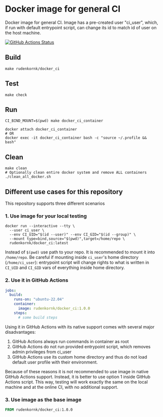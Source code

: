 # Docker image for general CI

Docker image for general CI.
Image has a pre-created user "ci_user", which, if run with default entrypoint script, can change its id to match id of user on the host machine.

[![GitHub Actions Status](https://github.com/rudenkornk/docker_ci/actions/workflows/workflow.yml/badge.svg)](https://github.com/rudenkornk/docker_ci/actions)


## Build
```shell
make rudenkornk/docker_ci
```

## Test
```shell
make check
```

## Run
```shell
CI_BIND_MOUNT=$(pwd) make docker_ci_container

docker attach docker_ci_container
# OR
docker exec -it docker_ci_container bash -c "source ~/.profile && bash"
```

## Clean
```shell
make clean
# Optionally clean entire docker system and remove ALL containers
./clean_all_docker.sh
```

## Different use cases for this repository
This repository supports three different scenarios

### 1. Use image for your local testing

```shell
docker run --interactive --tty \
  --user ci_user \
  --env CI_UID="$(id --user)" --env CI_GID="$(id --group)" \
  --mount type=bind,source="$(pwd)",target=/home/repo \
  rudenkornk/docker_ci:latest
```

Instead of `$(pwd)` use path to your repo.
It is recommended to mount it into `/home/repo`.
Be careful if mounting inside `ci_user`'s home directory (`/home/ci_user`): entrypoint script will change rights to what is written in `CI_UID` and `CI_GID` vars of everything inside home directory.

### 2. Use it in GitHub Actions
```yaml
jobs:
  build:
    runs-on: "ubuntu-22.04"
    container:
      image: rudenkornk/docker_ci:1.0.0
    steps:
      # some build steps
```
Using it in GitHub Actions with its native support comes with several major disadvantages:
1. GitHub Actions always run commands in container as root
2. GitHub Actions do not run provided entrypoint script, which removes admin privileges from ci_user
3. GitHub Actions use its custom home directory and thus do not load default user profile with their environment.

Because of these reasons it is not recommended to use image in native GitHub Actions support.
Instead, it is better to use option 1 inside GitHub Actions script. This way, testing will work exactly the same on the local machine and at the online CI, with no additional support.

### 3. Use image as the base image
```Dockerfile
FROM rudenkornk/docker_ci:1.0.0
```

